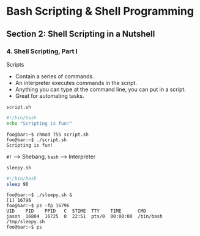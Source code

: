 # Bash Scripting & Shell Programming

## Section 2: Shell Scripting in a Nutshell

### 4. Shell Scripting, Part I

Scripts
* Contain a series of commands.
* An interpreter executes commands in the script.
* Anything you can type at the command line, you can put in a script.
* Great for automating tasks.

`script.sh`

```bash
#!/bin/bash
echo "Scripting is fun!"
```

```console
foo@bar:~$ chmod 755 script.sh
foo@bar:~$ ./script.sh
Scripting is fun!
```

`#!` --> Shebang, `bash` --> Interpreter

`sleepy.sh`

```bash
#!/bin/bash
sleep 90
```

```console
foo@bar:~$ ./sleepy.sh &
[1] 16796
foo@bar:~$ ps -fp 16796
UID    PID    PPID   C  STIME  TTY    TIME      CMD
jason  16804  16725  0  22:51  pts/0  00:00:00  /bin/bash  /tmp/sleepy.sh
foo@bar:~$ ps
```
